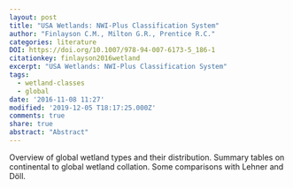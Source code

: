 ```yaml
---
layout: post
title: "USA Wetlands: NWI-Plus Classification System"
author: "Finlayson C.M., Milton G.R., Prentice R.C."
categories: literature
DOI: https://doi.org/10.1007/978-94-007-6173-5_186-1
citationkey: finlayson2016wetland
excerpt: "USA Wetlands: NWI-Plus Classification System"
tags:
  - wetland-classes
  - global
date: '2016-11-08 11:27'
modified: '2019-12-05 T18:17:25.000Z'
comments: true
share: true
abstract: "Abstract"
---
```


Overview of global wetland types and their distribution. Summary tables on continental to global wetland collation. Some comparisons with Lehner and Döll.

